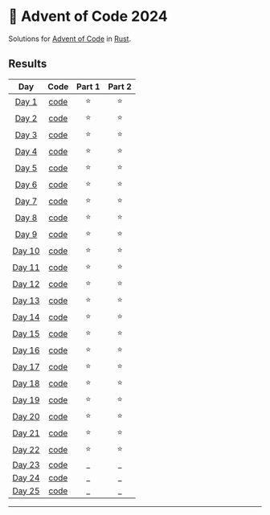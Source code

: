 # 🎄 Advent of Code 2024

Solutions for [Advent of Code](https://adventofcode.com/) in [Rust](https://www.rust-lang.org/).

## Results

| Day | Code | Part 1 | Part 2 |
| :---: | :---: | :---: | :---: |
| [Day 1](https://adventofcode.com/2024/day/1) | [code](src/bin/01.rs) | ⭐ | ⭐ |
| [Day 2](https://adventofcode.com/2024/day/2) | [code](src/bin/02.rs) | ⭐ | ⭐ |
| [Day 3](https://adventofcode.com/2024/day/3) | [code](src/bin/03.rs) | ⭐ | ⭐ |
| [Day 4](https://adventofcode.com/2024/day/4) | [code](src/bin/04.rs) | ⭐ | ⭐ |
| [Day 5](https://adventofcode.com/2024/day/5) | [code](src/bin/05.rs) | ⭐ | ⭐ |
| [Day 6](https://adventofcode.com/2024/day/6) | [code](src/bin/06.rs) | ⭐ | ⭐ |
| [Day 7](https://adventofcode.com/2024/day/7) | [code](src/bin/07.rs) | ⭐ | ⭐ |
| [Day 8](https://adventofcode.com/2024/day/8) | [code](src/bin/08.rs) | ⭐ | ⭐ |
| [Day 9](https://adventofcode.com/2024/day/9) | [code](src/bin/09.rs) | ⭐ | ⭐ |
| [Day 10](https://adventofcode.com/2024/day/10) | [code](src/bin/10.rs) | ⭐ | ⭐ |
| [Day 11](https://adventofcode.com/2024/day/11) | [code](src/bin/11.rs) | ⭐ | ⭐ |
| [Day 12](https://adventofcode.com/2024/day/12) | [code](src/bin/12.rs) | ⭐ | ⭐ |
| [Day 13](https://adventofcode.com/2024/day/13) | [code](src/bin/13.rs) | ⭐ | ⭐ |
| [Day 14](https://adventofcode.com/2024/day/14) | [code](src/bin/14.rs) | ⭐ | ⭐ |
| [Day 15](https://adventofcode.com/2024/day/15) | [code](src/bin/15.rs) | ⭐ | ⭐ |
| [Day 16](https://adventofcode.com/2024/day/16) | [code](src/bin/16.rs) | ⭐ | ⭐ |
| [Day 17](https://adventofcode.com/2024/day/17) | [code](src/bin/17.rs) | ⭐ | ⭐ |
| [Day 18](https://adventofcode.com/2024/day/18) | [code](src/bin/18.rs) | ⭐ | ⭐ |
| [Day 19](https://adventofcode.com/2024/day/19) | [code](src/bin/19.rs) | ⭐ | ⭐ |
| [Day 20](https://adventofcode.com/2024/day/20) | [code](src/bin/20.rs) | ⭐ | ⭐ |
| [Day 21](https://adventofcode.com/2024/day/21) | [code](src/bin/21.rs) | ⭐ | ⭐ |
| [Day 22](https://adventofcode.com/2024/day/22) | [code](src/bin/22.rs) | ⭐ | ⭐ |
| [Day 23](https://adventofcode.com/2024/day/23) | [code](src/bin/23.rs) | _ | _ |
| [Day 24](https://adventofcode.com/2024/day/24) | [code](src/bin/24.rs) | _ | _ |
| [Day 25](https://adventofcode.com/2024/day/25) | [code](src/bin/25.rs) | _ | _ |

---
